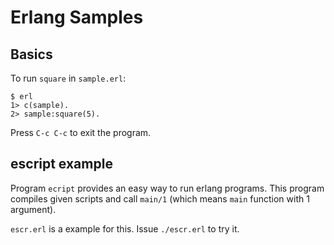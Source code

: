 Erlang Samples
==============


Basics
-------

To run `square` in `sample.erl`:

    $ erl
    1> c(sample).
    2> sample:square(5).

Press `C-c C-c` to exit the program.


escript example
----------------

Program `ecript` provides an easy way to run erlang programs. This program
compiles given scripts and call `main/1` (which means `main` function with 1
argument).

`escr.erl` is a example for this. Issue `./escr.erl` to try it.
